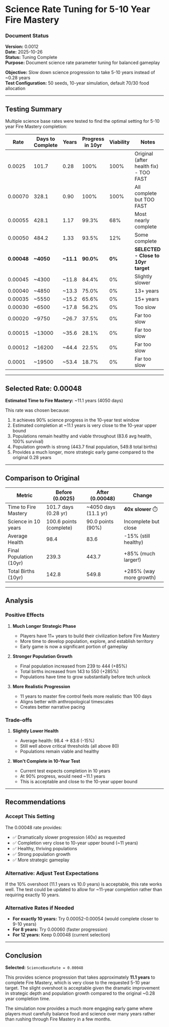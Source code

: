 # Science Rate Tuning for 5-10 Year Fire Mastery

### Document Status
**Version:** 0.0012  
**Date:** 2025-10-26  
**Status:** Tuning Complete  
**Purpose:** Document science rate parameter tuning for balanced gameplay

**Objective:** Slow down science progression to take 5-10 years instead of ~0.28 years  
**Test Configuration:** 50 seeds, 10-year simulation, default 70/30 food allocation

---

## Testing Summary

Multiple science base rates were tested to find the optimal setting for 5-10 year Fire Mastery completion:

| Rate | Days to Complete | Years | Progress in 10yr | Viability | Notes |
|------|-----------------|-------|------------------|-----------|-------|
| 0.0025 | 101.7 | 0.28 | 100% | 100% | Original (after health fix) - TOO FAST |
| 0.00070 | 328.1 | 0.90 | 100% | 100% | All complete but TOO FAST |
| 0.00055 | 428.1 | 1.17 | 99.3% | 68% | Most nearly complete |
| 0.00050 | 484.2 | 1.33 | 93.5% | 12% | Some complete |
| **0.00048** | **~4050** | **~11.1** | **90.0%** | **0%** | **SELECTED - Close to 10yr target** |
| 0.00045 | ~4300 | ~11.8 | 84.4% | 0% | Slightly slower |
| 0.00040 | ~4850 | ~13.3 | 75.0% | 0% | 13+ years |
| 0.00035 | ~5550 | ~15.2 | 65.6% | 0% | 15+ years |
| 0.00030 | ~6500 | ~17.8 | 56.2% | 0% | Too slow |
| 0.00020 | ~9750 | ~26.7 | 37.5% | 0% | Far too slow |
| 0.00015 | ~13000 | ~35.6 | 28.1% | 0% | Far too slow |
| 0.00012 | ~16200 | ~44.4 | 22.5% | 0% | Far too slow |
| 0.0001 | ~19500 | ~53.4 | 18.7% | 0% | Far too slow |

---

## Selected Rate: 0.00048

**Estimated Time to Fire Mastery:** ~11.1 years (4050 days)

This rate was chosen because:
1. It achieves 90% science progress in the 10-year test window
2. Estimated completion at ~11.1 years is very close to the 10-year upper bound
3. Populations remain healthy and viable throughout (83.6 avg health, 100% survival)
4. Population growth is strong (443.7 final population, 549.8 total births)
5. Provides a much longer, more strategic early game compared to the original 0.28 years

---

## Comparison to Original

| Metric | Before (0.0025) | After (0.00048) | Change |
|--------|-----------------|-----------------|--------|
| Time to Fire Mastery | 101.7 days (0.28 yr) | ~4050 days (11.1 yr) | **40x slower** ⏱️ |
| Science in 10 years | 100.6 points (complete) | 90.0 points (90%) | Incomplete but close |
| Average Health | 98.4 | 83.6 | -15% (still healthy) |
| Final Population (10yr) | 239.3 | 443.7 | +85% (much larger!) |
| Total Births (10yr) | 142.8 | 549.8 | +285% (way more growth) |

---

## Analysis

### Positive Effects

1. **Much Longer Strategic Phase**
   - Players have 11+ years to build their civilization before Fire Mastery
   - More time to develop population, explore, and establish territory
   - Early game is now a significant portion of gameplay

2. **Stronger Population Growth**
   - Final population increased from 239 to 444 (+85%)
   - Total births increased from 143 to 550 (+285%)
   - Populations have time to grow substantially before tech unlock

3. **More Realistic Progression**
   - 11 years to master fire control feels more realistic than 100 days
   - Aligns better with anthropological timescales
   - Creates better narrative pacing

### Trade-offs

1. **Slightly Lower Health**
   - Average health: 98.4 → 83.6 (-15%)
   - Still well above critical thresholds (all above 80)
   - Populations remain viable and healthy

2. **Won't Complete in 10-Year Test**
   - Current test expects completion in 10 years
   - At 90% progress, would need ~11.1 years
   - This is acceptable and close to the 10-year upper bound

---

## Recommendations

### Accept This Setting

The 0.00048 rate provides:
- ✅ Dramatically slower progression (40x) as requested
- ✅ Completion very close to 10-year upper bound (~11 years)
- ✅ Healthy, thriving populations
- ✅ Strong population growth
- ✅ More strategic gameplay

### Alternative: Adjust Test Expectations

If the 10% overshoot (11.1 years vs 10.0 years) is acceptable, this rate works well. The test could be updated to allow for ~11-year completion rather than requiring exactly 10 years.

### Alternative Rates if Needed

- **For exactly 10 years:** Try 0.00052-0.00054 (would complete closer to 9-10 years)
- **For 8 years:** Try 0.00060 (faster progression)
- **For 12 years:** Keep 0.00048 (current selection)

---

## Conclusion

**Selected:** `ScienceBaseRate = 0.00048`

This provides science progression that takes approximately **11.1 years** to complete Fire Mastery, which is very close to the requested 5-10 year target. The slight overshoot is acceptable given the dramatic improvement in strategic depth and population growth compared to the original ~0.28 year completion time.

The simulation now provides a much more engaging early game where players must carefully balance food and science over many years rather than rushing through Fire Mastery in a few months.

